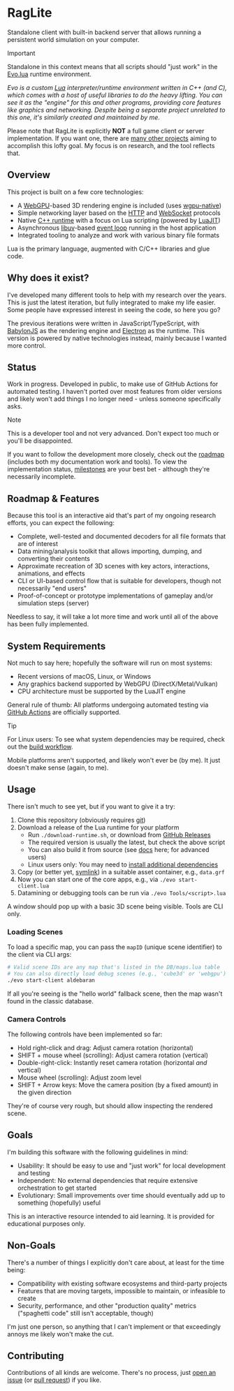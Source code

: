 # RagLite

Standalone client with built-in backend server that allows running a persistent world simulation on your computer.

> [!IMPORTANT]
> Standalone in this context means that all scripts should "just work" in the [Evo.lua](https://evo-lua.github.io/) runtime environment.

*Evo is a custom [Lua](https://www.lua.org/about.html) interpreter/runtime environment written in C++ (and C), which comes with a host of useful libraries to do the heavy lifting. You can see it as the "engine" for this and other programs, providing core features like graphics and networking. Despite being a separate project unrelated to this one, it's similarly created and maintained by me.*

Please note that RagLite is explicitly **NOT** a full game client or server implementation. If you want one, there are [many other projects](https://ragnarokresearchlab.github.io/community-projects/) aiming to accomplish this lofty goal. My focus is on research, and the tool reflects that.

## Overview

This project is built on a few core technologies:

* A [WebGPU](https://en.wikipedia.org/wiki/WebGPU)-based 3D rendering engine is included (uses [wgpu-native](https://github.com/gfx-rs/wgpu-native))
* Simple networking layer based on the [HTTP](https://en.wikipedia.org/wiki/HTTP) and [WebSocket](https://en.wikipedia.org/wiki/WebSocket) protocols
* Native [C++ runtime](https://github.com/evo-lua/evo-runtime) with a focus on Lua scripting (powered by [LuaJIT](https://luajit.org/))
* Asynchronous [libuv](https://github.com/libuv/libuv)-based [event loop](http://docs.libuv.org/en/v1.x/guide/basics.html) running in the host application
* Integrated tooling to analyze and work with various binary file formats

Lua is the primary language, augmented with C/C++ libraries and glue code.

## Why does it exist?

I've developed many different tools to help with my research over the years. This is just the latest iteration, but fully integrated to make my life easier. Some people have expressed interest in seeing the code, so here you go?

The previous iterations were written in JavaScript/TypeScript, with [BabylonJS](https://www.babylonjs.com/) as the rendering engine and [Electron](https://www.electronjs.org/) as the runtime. This version is powered by native technologies instead, mainly because I wanted more control.

## Status

Work in progress. Developed in public, to make use of GitHub Actions for automated testing. I haven't ported over most features from older versions and likely won't add things I no longer need - unless someone specifically asks.

> [!NOTE]
> This is a developer tool and not very advanced. Don't expect too much or you'll be disappointed. 

If you want to follow the development more closely, check out the [roadmap](https://github.com/orgs/RagnarokResearchLab/projects/2) (includes both my documentation work and tools). To view the implementation status, [milestones](https://github.com/RagnarokResearchLab/RagLite/milestones) are your best bet - although they're necessarily incomplete.

## Roadmap & Features

Because this tool is an interactive aid that's part of my ongoing research efforts, you can expect the following:

* Complete, well-tested and documented decoders for all file formats that are of interest
* Data mining/analysis toolkit that allows importing, dumping, and converting their contents
* Approximate recreation of 3D scenes with key actors, interactions, animations, and effects
* CLI or UI-based control flow that is suitable for developers, though not necessarily "end users"
* Proof-of-concept or prototype implementations of gameplay and/or simulation steps (server)

Needless to say, it will take a lot more time and work until all of the above has been fully implemented.

## System Requirements

Not much to say here; hopefully the software will run on most systems:

* Recent versions of macOS, Linux, or Windows
* Any graphics backend supported by WebGPU (DirectX/Metal/Vulkan)
* CPU architecture must be supported by the LuaJIT engine

General rule of thumb: All platforms undergoing automated testing via [GitHub Actions](https://github.com/RagnarokResearchLab/RagLite/actions) are officially supported.

> [!TIP]
> For Linux users: To see what system dependencies may be required, check out the [build workflow](https://github.com/RagnarokResearchLab/RagLite/blob/main/.github/workflows/ci-linux.yml).

Mobile platforms aren't supported, and likely won't ever be (by me). It just doesn't make sense (again, to me).

## Usage

There isn't much to see yet, but if you want to give it a try:

1. Clone this repository (obviously requires [git](https://git-scm.com/))
1. Download a release of the Lua runtime for your platform
	* Run ``./download-runtime.sh``, or download from [GitHub Releases](https://github.com/evo-lua/evo-runtime/releases)
	* The required version is usually the latest, but check the above script
	* You can also build it from source (see [docs](https://evo-lua.github.io/docs/how-to-guides/building-from-source) here; for advanced users)
	* Linux users only: You may need to [install additional dependencies](https://evo-lua.github.io/docs/getting-started/installation#external-dependencies)
1. Copy (or better yet, [symlink](https://en.wikipedia.org/wiki/Symbolic_link)) in a suitable asset container, e.g., `data.grf`
1. Now you can start one of the core apps, e.g., via `./evo start-client.lua`
1. Datamining or debugging tools can be run via `./evo Tools/<script>.lua`

A window should pop up with a basic 3D scene being visible. Tools are CLI only.

### Loading Scenes

To load a specific map, you can pass the `mapID` (unique scene identifier) to the client via CLI args:

```sh
# Valid scene IDs are any map that's listed in the DB/maps.lua table
# You can also directly load debug scenes (e.g., 'cube3d' or 'webgpu') this way
./evo start-client aldebaran
```

If all you're seeing is the "hello world" fallback scene, then the map wasn't found in the classic database.

### Camera Controls

The following controls have been implemented so far:

* Hold right-click and drag: Adjust camera rotation (horizontal)
* SHIFT + mouse wheel (scrolling): Adjust camera rotation (vertical)
* Double-right-click: Instantly reset camera rotation (horizontal *and* vertical)
* Mouse wheel (scrolling): Adjust zoom level
* SHIFT + Arrow keys: Move the camera position (by a fixed amount) in the given direction

They're of course very rough, but should allow inspecting the rendered scene.

## Goals

I'm building this software with the following guidelines in mind:

* Usability: It should be easy to use and "just work" for local development and testing
* Independent: No external dependencies that require extensive orchestration to get started
* Evolutionary: Small improvements over time should eventually add up to something (hopefully) useful

This is an interactive resource intended to aid learning. It is provided for educational purposes only.

## Non-Goals

There's a number of things I explicitly don't care about, at least for the time being:

* Compatibility with existing software ecosystems and third-party projects
* Features that are moving targets, impossible to maintain, or infeasible to create
* Security, performance, and other "production quality" metrics ("spaghetti code" still isn't acceptable, though)

I'm just one person, so anything that I can't implement or that exceedingly annoys me likely won't make the cut.

## Contributing

Contributions of all kinds are welcome. There's no process, just [open an issue](https://github.com/RagnarokResearchLab/RagLite/issues/new) (or [pull request](https://docs.github.com/en/pull-requests/collaborating-with-pull-requests/proposing-changes-to-your-work-with-pull-requests/about-pull-requests)) if you like.
